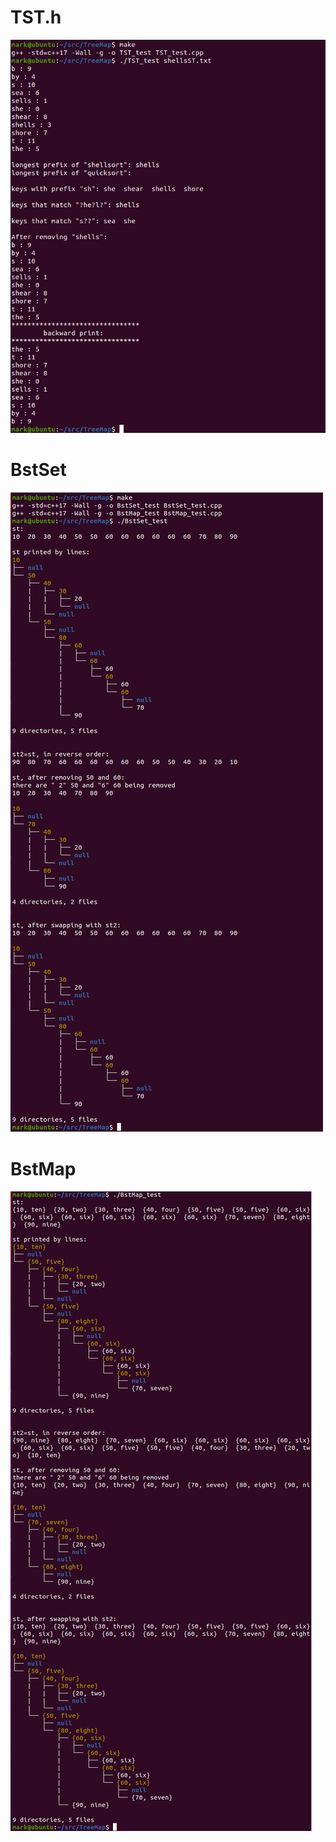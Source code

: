 # TST.h 
![](img/TST_test.png)

# BstSet
![](img/BstSet_test.png)

# BstMap
![](img/BstMap_test.png) 
